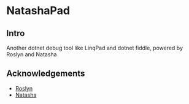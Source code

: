 # NatashaPad

## Intro

Another dotnet debug tool like LinqPad and dotnet fiddle, powered by Roslyn and Natasha

## Acknowledgements

- [Roslyn](https://github.com/dotnet/roslyn)
- [Natasha](https://github.com/dotnetcore/Natasha)
